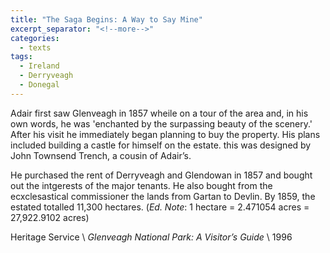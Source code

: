 ```yaml
---
title: "The Saga Begins: A Way to Say Mine"
excerpt_separator: "<!--more-->"
categories:
  - texts
tags:
  - Ireland
  - Derryveagh
  - Donegal
---
```

Adair first saw Glenveagh in 1857 wheile on a tour of the area and, in his own words, he was 'enchanted by the surpassing beauty of the scenery.' After his visit he immediately began planning to buy the property. His plans included building a castle for himself on the estate. this was designed by John Townsend Trench, a cousin of Adair’s.  
<!--more-->
He purchased the rent of Derryveagh and Glendowan in 1857 and bought out the intgerests of the major tenants. He also bought from the ecxclesastical commissioner the lands from Gartan to Devlin. By 1859, the estated totalled 11,300 hectares. (_Ed. Note_: 1 hectare = 2.471054 acres = 27,922.9102 acres)  

Heritage Service      \\
_Glenveagh National Park: A Visitor’s Guide_      \\
1996
